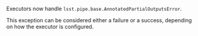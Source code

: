 Executors now handle `lsst.pipe.base.AnnotatedPartialOutputsError`.

This exception can be considered either a failure or a success, depending
on how the executor is configured.
